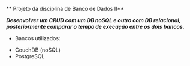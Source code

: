 ** Projeto da disciplina de Banco de Dados II**

***Desenvolver um CRUD com um DB noSQL e outro com DB relacional, posteriormente comparar o tempo de execução entre os dois bancos.***

- Bancos utilizados: 
* CouchDB (noSQL)
* PostgreSQL
